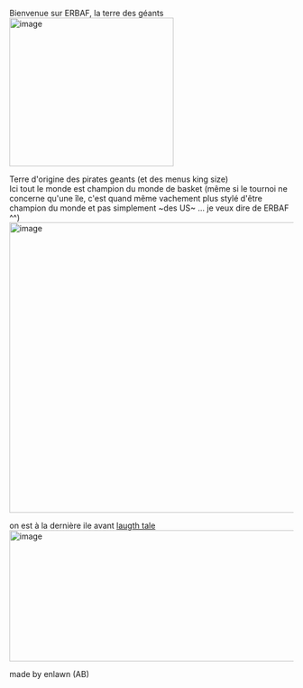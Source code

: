 Bienvenue sur ERBAF, la terre des géants  
<img width="291" height="263" alt="image" src="https://github.com/user-attachments/assets/ade2c71d-e59c-4d02-8fba-9e5bb0b2afb7" />


Terre d'origine des pirates geants (et des menus king size)  
Ici tout le monde est champion du monde de basket (même si le tournoi ne concerne qu'une île, c'est quand même vachement plus stylé d'être champion du monde et pas simplement ~des US~ ... je veux dire de ERBAF ^^)
<img width="1000" height="514" alt="image" src="https://github.com/user-attachments/assets/ba5df047-257c-4648-b579-d31c0db60e5d" />

on est à la dernière ile avant [laugth tale](https://github.com/Enlawn/TP2---labyrinth/blob/main/Laugh%20tale.md)
<img width="579" height="232" alt="image" src="https://github.com/user-attachments/assets/3b36fff8-c8ef-40d6-beb5-8290452775df" />




made by enlawn (AB)
